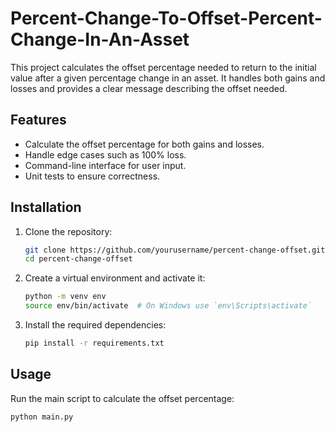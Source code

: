 # Percent-Change-To-Offset-Percent-Change-In-An-Asset

This project calculates the offset percentage needed to return to the initial value after a given percentage change in an asset. It handles both gains and losses and provides a clear message describing the offset needed.

## Features

- Calculate the offset percentage for both gains and losses.
- Handle edge cases such as 100% loss.
- Command-line interface for user input.
- Unit tests to ensure correctness.

## Installation

1. Clone the repository:
    ```sh
    git clone https://github.com/yourusername/percent-change-offset.git
    cd percent-change-offset
    ```

2. Create a virtual environment and activate it:
    ```sh
    python -m venv env
    source env/bin/activate  # On Windows use `env\Scripts\activate`
    ```

3. Install the required dependencies:
    ```sh
    pip install -r requirements.txt
    ```

## Usage

Run the main script to calculate the offset percentage:
```sh
python main.py
```
